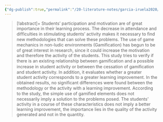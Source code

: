 ```yaml
---
{"dg-publish":true,"permalink":"/20-literature-notes/garcia-iruela2020/","title":"Gamification and Computer Science Students’ Activity","tags":["computer-science","gamification"],"created":"2024-08-30","updated":"2024-09-13"}
---
```



> [!abstract]+
> Students’ participation and motivation are of great importance in their learning process. The decrease in attendance and difﬁculties in stimulating students’ activity makes it necessary to ﬁnd new methodologies that can solve these problems. The use of game mechanics in non-ludic environments (Gamiﬁcation) has begun to be of great interest in research, since it could increase the motivation and therefore the activity of the students. This study tries to verify if there is an existing relationship between gamiﬁcation and a possible increase in student activity or between the cessation of gamiﬁcation and student activity. In addition, it evaluates whether a greater student activity corresponds to a greater learning improvement. In the obtained results, no signiﬁcant differences were found between the methodology or the activity with a learning improvement. According to the study, the simple use of gamiﬁed elements does not necessarily imply a solution to the problems posed. The students’ activity in a course of these characteristics does not imply a better learning improvement, the importance lies in the quality of the activity generated and not in the quantity.

